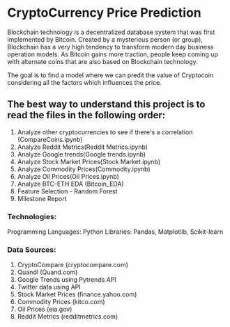 
# CryptoCurrency Price Prediction

Blockchain technology is a decentralized database system that was first implemented by Bitcoin. Created by a mysterious person (or group), Blockchain has a very high tendency to transform modern day business operation models. As Bitcoin gains more traction, people keep coming up with alternate coins that are also based on Blockchain technology.

The goal is to find a model where we can predit the value of Cryptocoin considering all the factors which influences the price.

## The best way to understand this project is to read the files in the following order:

1.  Analyze other cryptocurrencies to see if there's a correlation (CompareCoins.ipynb)
2.  Analyze Reddit Metrics(Reddit Metrics.ipynb)
3.  Analyze Google trends(Google trends.ipynb)
4.  Analyze Stock Market Prices(Stock Market.ipynb)
5.  Analyze Commodity Prices(Commodity.ipynb)
6.  Analyze Oil Prices(Oil Prices.ipynb)
7.  Analyze BTC-ETH EDA (Bitcoin_EDA)
8.  Feature Selection - Random Forest
9.  Milestone Report

### Technologies:
Programming Languages: Python
Libraries: Pandas, Matplotlib, Scikit-learn

### Data Sources:
1. CryptoCompare (cryptocompare.com)
2. Quandl (Quand.com)
3. Google Trends using Pytrends API
4. Twitter data using API
5. Stock Market Prices (finance.yahoo.com)
6. Commodity Prices (kitco.com)
7. Oil Prices (eia.gov)
8. Reddit Metrics (redditmetrics.com)


